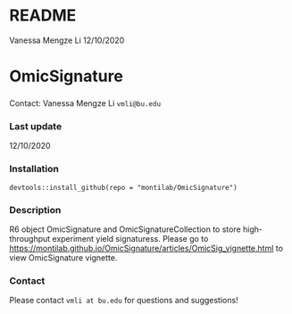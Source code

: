 README
================
Vanessa Mengze Li
12/10/2020

OmicSignature
=============

### 

Contact: Vanessa Mengze Li `vmli@bu.edu`

### Last update

12/10/2020

### Installation

`devtools::install_github(repo = "montilab/OmicSignature")`

### Description

R6 object OmicSignature and OmicSignatureCollection to store high-throughput experiment yield signaturess.
Please go to <https://montilab.github.io/OmicSignature/articles/OmicSig_vignette.html> to view OmicSignature vignette.

### Contact

Please contact `vmli at bu.edu` for questions and suggestions!
